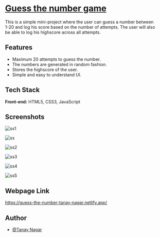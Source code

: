 # [Guess the number game](https://guess-the-number-tanay-nagar.netlify.app/)

This is a simple mini-project where the user can guess a number between 1-20 and log his score based on the number of attempts. The user will also be able to log his highscore across all attempts.
## Features

- Maximum 20 attempts to guess the number.
- The numbers are generated in random fashion.
- Stores the highscore of the user.
- Simple and easy to understand UI.

  
## Tech Stack

**Front-end:** HTML5, CSS3, JavaScript



  
## Screenshots

![ss1](https://user-images.githubusercontent.com/86257435/133755113-524bfa9c-8fc5-485f-b846-2b4bb91e6c1b.PNG)

![ss](https://user-images.githubusercontent.com/86257435/133755464-6972e58d-59d0-4380-a26c-b75afb6b4854.PNG)

![ss2](https://user-images.githubusercontent.com/86257435/133755145-30e51f92-99f4-4a7f-a87f-245d9c1fc0b6.PNG)

![ss3](https://user-images.githubusercontent.com/86257435/133755158-b31f864a-3083-4798-b51c-cae0348657e8.PNG)

![ss4](https://user-images.githubusercontent.com/86257435/133755185-9e8d97a8-6edb-4e97-89cf-2b12d784862c.PNG)

![ss5](https://user-images.githubusercontent.com/86257435/133755201-fcfd2b29-e0ad-491e-9bfc-613f43e9ade7.PNG)


## Webpage Link

https://guess-the-number-tanay-nagar.netlify.app/


## Author

- [@Tanay Nagar](https://www.github.com/Tanay2409)

  
